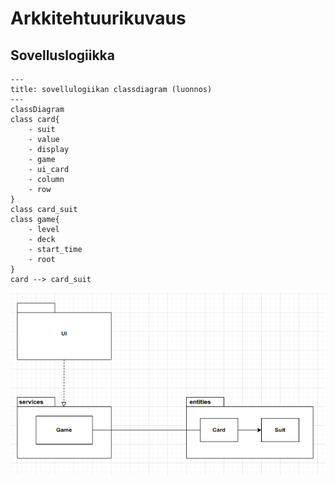 # Arkkitehtuurikuvaus

## Sovelluslogiikka

```mermaid
---
title: sovellulogiikan classdiagram (luonnos)
---
classDiagram
class card{
    - suit
    - value
    - display
    - game
    - ui_card
    - column
    - row
}
class card_suit
class game{
    - level
    - deck
    - start_time
    - root
}
card --> card_suit
```
![pakkauskuva.png](./kuvat/pakkauskuva.png)
